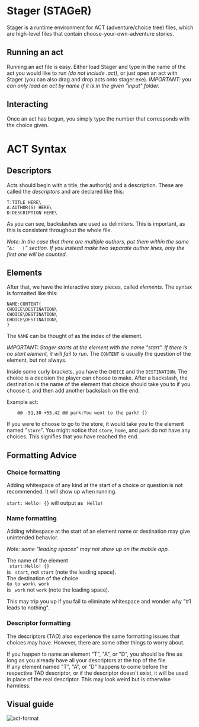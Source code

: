 # Stager (STAGeR)
Stager is a runtime environment for ACT (adventure/choice tree) files, which are high-level files that contain choose-your-own-adventure stories.
## Running an act
Running an act file is easy. Either load Stager and type in the name of the act you would like to run *(do not include .act)*, or just open an act with Stager (you can also drag and drop acts onto stager.exe).
*IMPORTANT: you can only load an act by name if it is in the given "input" folder.*
## Interacting
Once an act has begun, you simply type the number that corresponds with the choice given.
# ACT Syntax
## Descriptors
Acts should begin with a title, the author(s) and a description. These are called the *descriptors* and are declared like this:
```
T:TITLE HERE\
A:AUTHOR(S) HERE\
D:DESCRIPTION HERE\
```
As you can see, backslashes are used as delimiters. This is important, as this is consistent throughout the whole file. 

*Note: In the case that there are multiple authors, put them within the same "`A:   \`" section. If you instead make two separate author lines, only the first one will be counted.*

## Elements
After that, we have the interactive story pieces, called *elements*. The syntax is formatted like this:
```
NAME:CONTENT{
CHOICE\DESTINATION\
CHOICE\DESTINATION\
CHOICE\DESTINATION\
}
```
The `NAME` can be thought of as the index of the element. 

*IMPORTANT: Stager starts at the element with the name "start". If there is no start element, it will fail to run.*
The `CONTENT` is usually the question of the element, but not always. 

Inside some curly brackets, you have the `CHOICE` and the `DESTINATION`. The choice is a decision the player can choose to make. After a backslash, the destination is the name of the element that choice should take you to if you choose it, and then add another backslash on the end.

Example act:
```
	@@ -51,30 +55,42 @@ park:You went to the park! {}
```

If you were to choose to go to the store, it would take you to the element named "`store`". 
You might notice that `store`, `home`, and `park` do not have any choices. This signifies that you have reached the end.

## Formatting Advice
### Choice formatting
Adding whitespace of any kind at the start of a choice or question is not recommended. It will show up when running.

`start: Hello! {}` will output as ` Hello!`

### Name formatting
Adding whitespace at the start of an element name or destination may give unintended behavior.

*Note: some "leading spaces" may not show up on the mobile app.*

The name of the element  
` start:Hello! {}`  
is ` start`, not `start` (note the leading space).  
The destination of the choice  
`Go to work\ work`  
is ` work` not `work` (note the leading space).

This may trip you up if you fail to eliminate whitespace and wonder why "#1 leads to nothing".

### Descriptor formatting
The descriptors (TAD) also experience the same formatting issues that choices may have.
However, there are some other things to worry about.

If you happen to name an element "T", "A", or "D", you should be fine as long as you already have all your descriptors at the top of the file.  
If any element named "T", "A", or "D" happens to come before the respective TAD descriptor, or if the descriptor doesn't exist, it will be used in place of the real descriptor.
This may look weird but is otherwise harmless.
## Visual guide
![act-format](https://github.com/rtificr/stager/assets/102625530/1ec6f5a4-c011-48a5-a5c3-4f79c31dcfce)
